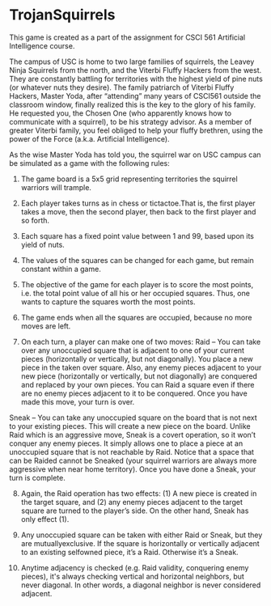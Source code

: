 # TrojanSquirrels

This game is created as a part of the assignment for CSCI 561 Artificial Intelligence course. 

The campus of USC is home to two large families of squirrels, the Leavey Ninja Squirrels from the north, and the Viterbi Fluffy
Hackers from the west. They are constantly battling for territories with the highest yield of pine nuts (or whatever nuts they desire).
The family patriarch of Viterbi Fluffy Hackers, Master Yoda, after “attending” many years of CSCI561 outside the classroom
window, finally realized this is the key to the glory of his family. He requested you, the Chosen One (who apparently knows how to
communicate with a squirrel), to be his strategy advisor. As a member of greater Viterbi family, you feel obliged to help your fluffy brethren, using the power of the Force (a.k.a. Artificial
Intelligence).

As the wise Master Yoda has told you, the squirrel war on USC campus can be simulated as a game with the following rules:

1. The game board is a 5x5 grid representing territories the squirrel warriors will trample.

2. Each player takes turns as in chess or tictactoe.That is, the first player takes a move, then the second player, then back to the first player
and so forth.
3. Each square has a fixed point value between 1 and 99, based upon its yield of nuts.

4. The values of the squares can be changed for each game, but remain constant within a game.

5. The objective of the game for each player is to score the most points, i.e. the total point value of all his or her occupied squares. Thus, one wants to capture the squares worth the
most points.

6. The game ends when all the squares are occupied, because no more moves are left.

7. On each turn, a player can make one of two moves:
Raid – You can take over any unoccupied square that is adjacent to one of your current pieces (horizontally or vertically, but not diagonally). You place a new piece in the taken over square.
Also, any enemy pieces adjacent to your new piece (horizontally or vertically, but not diagonally) are conquered and replaced by your own pieces. You can Raid a square even if there are no
enemy pieces adjacent to it to be conquered. Once you have made this move, your turn is over.

Sneak – You can take any unoccupied square on the board that is not next to your existing pieces. This will create a new piece on the board. Unlike Raid which is an aggressive move,
Sneak is a covert operation, so it won’t conquer any enemy pieces. It simply allows one to place a piece at an unoccupied square that is not reachable by Raid.
Notice that a space that can be Raided cannot be Sneaked (your squirrel warriors are always more aggressive when near home territory). Once you have done a Sneak, your turn is
complete.

8. Again, the Raid operation has two effects: (1) A new piece is created in the target square, and (2) any enemy pieces adjacent to the target square are turned to the player’s side. On the
other hand, Sneak has only effect (1).

9. Any unoccupied square can be taken with either Raid or Sneak, but they are mutuallyexclusive. If the square is horizontally or vertically adjacent to an existing selfowned
piece, it’s a Raid. Otherwise it’s a Sneak.

10. Anytime adjacency is checked (e.g. Raid validity, conquering enemy pieces), it's always checking vertical and horizontal neighbors, but never diagonal. In other words, a diagonal
neighbor is never considered adjacent.

